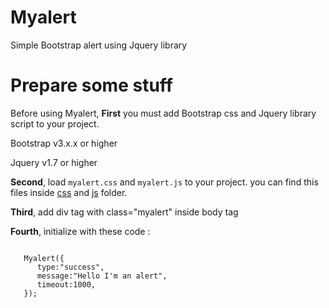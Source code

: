 # Myalert
Simple Bootstrap alert using Jquery library
# Prepare some stuff
Before using Myalert, <strong>First</strong> you must add Bootstrap css and Jquery library script to your project.
<p>Bootstrap v3.x.x or higher</p>
<p>Jquery v1.7 or higher</p>
<p><strong>Second</strong>, load <code>myalert.css</code> and <code>myalert.js</code> to your project. you can find this files inside <a href="https://github.com/banutri/Myalert/tree/main/css" target="_blank">css</a> and <a href="https://github.com/banutri/Myalert/tree/main/js" target="_blank">js</a> folder.</p>
<p><strong>Third</strong>, add div tag with class="myalert" inside body tag
<p><strong>Fourth</strong>, initialize with these code : </p>
<code>
   Myalert({
      type:"success",
      message:"Hello I'm an alert",
      timeout:1000,
   });
<code>
